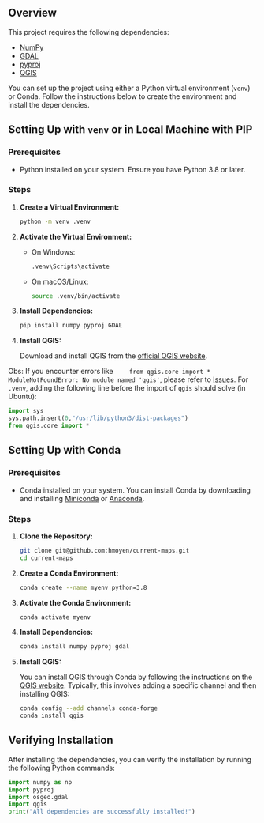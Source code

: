 ## Overview

This project requires the following dependencies:
- [NumPy](https://pypi.org/project/numpy/)
- [GDAL](https://pypi.org/project/GDAL/)
- [pyproj](https://pypi.org/project/pyproj/)
- [QGIS](https://www.qgis.org/pt_BR/site/forusers/download.html)

You can set up the project using either a Python virtual environment (`venv`) or Conda. Follow the instructions below to create the environment and install the dependencies.

## Setting Up with `venv` or in Local Machine with PIP

### Prerequisites

- Python installed on your system. Ensure you have Python 3.8 or later.

### Steps

1. **Create a Virtual Environment:**

    ```bash
    python -m venv .venv
    ```

2. **Activate the Virtual Environment:**

    - On Windows:

      ```bash
      .venv\Scripts\activate
      ```

    - On macOS/Linux:

      ```bash
      source .venv/bin/activate
      ```

3. **Install Dependencies:**

    ```bash
    pip install numpy pyproj GDAL
    ```

4. **Install QGIS:**

    Download and install QGIS from the [official QGIS website](https://www.qgis.org/pt_BR/site/forusers/download.html).

Obs: If you encounter errors like `    from qgis.core import * ModuleNotFoundError: No module named 'qgis'`, please refer to [Issues](https://docs.qgis.org/3.34/en/docs/pyqgis_developer_cookbook/intro.html). For `.venv`, adding the following line before the import of `qgis` should solve (in Ubuntu):

```python
import sys
sys.path.insert(0,"/usr/lib/python3/dist-packages")
from qgis.core import *
```
## Setting Up with Conda

### Prerequisites

- Conda installed on your system. You can install Conda by downloading and installing [Miniconda](https://docs.conda.io/en/latest/miniconda.html) or [Anaconda](https://www.anaconda.com/products/distribution).

### Steps

1. **Clone the Repository:**

    ```bash
    git clone git@github.com:hmoyen/current-maps.git
    cd current-maps
    ```

2. **Create a Conda Environment:**

    ```bash
    conda create --name myenv python=3.8
    ```

3. **Activate the Conda Environment:**

    ```bash
    conda activate myenv
    ```

4. **Install Dependencies:**

    ```bash
    conda install numpy pyproj gdal
    ```

5. **Install QGIS:**

    You can install QGIS through Conda by following the instructions on the [QGIS website](https://plugins.qgis.org/planet/tag/conda/). Typically, this involves adding a specific channel and then installing QGIS:

    ```bash
    conda config --add channels conda-forge
    conda install qgis
    ```

## Verifying Installation

After installing the dependencies, you can verify the installation by running the following Python commands:

```python
import numpy as np
import pyproj
import osgeo.gdal
import qgis
print("All dependencies are successfully installed!")
```
